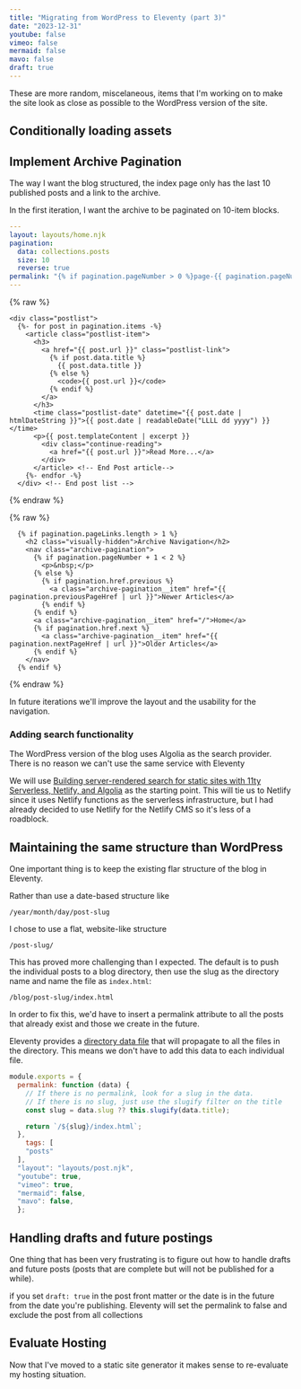 ```yaml
---
title: "Migrating from WordPress to Eleventy (part 3)"
date: "2023-12-31"
youtube: false
vimeo: false
mermaid: false
mavo: false
draft: true
---
```


These are more random, miscelaneous, items that I'm working on to make the site look as close as possible to the WordPress version of the site.

## Conditionally loading assets

## Implement Archive Pagination

The way I want the blog structured, the index page only has the last 10 published posts and a link to the archive.

In the first iteration, I want the archive to be paginated on 10-item blocks.

```yaml
---
layout: layouts/home.njk
pagination:
  data: collections.posts
  size: 10
  reverse: true
permalink: "{% if pagination.pageNumber > 0 %}page-{{ pagination.pageNumber }}/{% endif %}index.html"
---
```

{% raw %}
```liquid
<div class="postlist">
  {%- for post in pagination.items -%}
    <article class="postlist-item">
      <h3>
        <a href="{{ post.url }}" class="postlist-link">
          {% if post.data.title %}
            {{ post.data.title }}
          {% else %}
            <code>{{ post.url }}</code>
          {% endif %}
        </a>
      </h3>
      <time class="postlist-date" datetime="{{ post.date | htmlDateString }}">{{ post.date | readableDate("LLLL dd yyyy") }}</time>
      <p>{{ post.templateContent | excerpt }}
        <div class="continue-reading">
          <a href="{{ post.url }}">Read More...</a>
        </div>
      </article> <!-- End Post article-->
    {%- endfor -%}
  </div> <!-- End post list -->
```
{% endraw %}

{% raw %}
```liquid
  {% if pagination.pageLinks.length > 1 %}
    <h2 class="visually-hidden">Archive Navigation</h2>
    <nav class="archive-pagination">
      {% if pagination.pageNumber + 1 < 2 %}
        <p>&nbsp;</p>
      {% else %}
        {% if pagination.href.previous %}
          <a class="archive-pagination__item" href="{{ pagination.previousPageHref | url }}">Newer Articles</a>
        {% endif %}
      {% endif %}
      <a class="archive-pagination__item" href="/">Home</a>
      {% if pagination.href.next %}
        <a class="archive-pagination__item" href="{{ pagination.nextPageHref | url }}">Older Articles</a>
      {% endif %}
    </nav>
  {% endif %}
```
{% endraw %}

In future iterations we'll improve the layout and the usability for the navigation.

### Adding search functionality

The WordPress version of the blog uses Algolia as the search provider. There is no reason we can't use the same service with Eleventy

We will use [Building server-rendered search for static sites with 11ty Serverless, Netlify, and Algolia](https://www.algolia.com/blog/engineering/building-server-rendered-search-for-static-sites-with-11ty-serverless-netlify-and-algolia/) as the starting point. This will tie us to Netlify since it uses Netlify functions as the serverless infrastructure, but I had already decided to use Netlify for the Netlify CMS so it's less of a roadblock.



## Maintaining the same structure than WordPress

One important thing is to keep the existing flar structure of the blog in Eleventy.

Rather than use a date-based structure like

```text
/year/month/day/post-slug
```

I chose to use a flat, website-like structure

```text
/post-slug/
```

This has proved more challenging than I expected. The default is to push the individual posts to a blog directory,  then use the slug as the directory name and name the file as `index.html`:

```text
/blog/post-slug/index.html
```

In order to fix this, we'd have to insert a permalink attribute to all the posts that already exist and those we create in the future.

Eleventy provides a [directory data file](https://www.11ty.dev/docs/data-template-dir/) that will propagate to all the files in the directory. This means we don't have to add this data to each individual file.

```js
module.exports = {
  permalink: function (data) {
    // If there is no permalink, look for a slug in the data.
    // If there is no slug, just use the slugify filter on the title
    const slug = data.slug ?? this.slugify(data.title);

    return `/${slug}/index.html`;
  },
    tags: [
    "posts"
  ],
  "layout": "layouts/post.njk",
  "youtube": true,
  "vimeo": true,
  "mermaid": false,
  "mavo": false,
  };
  ```

## Handling drafts and future postings

One thing that has been very frustrating is to figure out how to handle drafts and future posts (posts that are complete but will not be published for a while).

if you set `draft: true` in the post front matter or the date is in the future from the date you're publishing. Eleventy will set the permalink to false and exclude the post from all collections


## Evaluate Hosting

Now that I've moved to a static site generator it makes sense to re-evaluate my hosting situation.

